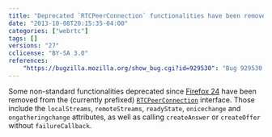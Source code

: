 ```yaml
---
title: "Deprecated `RTCPeerConnection` functionalities have been removed"
date: "2013-10-08T20:15:35-04:00"
categories: ["webrtc"]
tags: []
versions: "27"
cclicense: "BY-SA 3.0"
references:
    "https://bugzilla.mozilla.org/show_bug.cgi?id=929530": "Bug 929530 – Remove deprecated peerConnection functionality which has produced web console warnings since 24."
---
```

Some non-standard functionalities deprecated since [Firefox 24](https://www.fxsitecompat.com/en-US/versions/24/) have been removed from the (currently prefixed) [`RTCPeerConnection`](https://developer.mozilla.org/en-US/docs/Web/API/RTCPeerConnection) interface. Those include the `localStreams`, `remoteStreams`, `readyState`, `onicechange` and `ongatheringchange` attributes, as well as calling `createAnswer` or `createOffer` without `failureCallback`.
